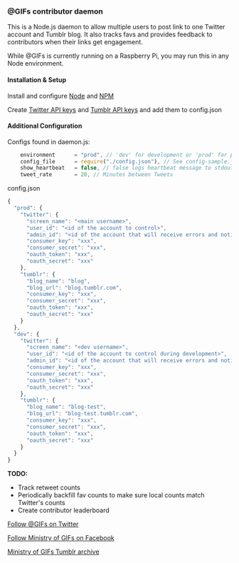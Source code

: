 ### @GIFs contributor daemon ###

This is a Node.js daemon to allow multiple users to post link to one Twitter account and Tumblr blog. It also tracks favs and provides feedback to contributors when their links get engagement.

While @GIFs is currently running on a Raspberry Pi, you may run this in any Node environment.

#### Installation & Setup ####

Install and configure [Node](http://nodejs.org/) and [NPM](https://www.npmjs.org/)

Create [Twitter API keys](https://apps.twitter.com/) and [Tumblr API keys](http://www.tumblr.com/oauth/apps) and add them to config.json

#### Additional Configuration ####

Configs found in daemon.js:
```javascript
    environment      = "prod", // 'dev' for development or 'prod' for production
    config_file      = require("./config.json"), // See config-sample.json
    show_heartbeat   = false, // false logs heartbeat message to stdout only, true logs to logfile as well
    tweet_rate       = 20, // Minutes between Tweets
```

config.json
```javascript
{
  "prod": {
    "twitter": {
      "screen_name": "<main username>",
      "user_id": "<id of the account to control>",
      "admin_id": "<id of the account that will receive errors and notices>",
      "consumer_key": "xxx",
      "consumer_secret": "xxx",
      "oauth_token": "xxx",
      "oauth_secret": "xxx"
    },
    "tumblr": {
      "blog_name": "blog",
      "blog_url": "blog.tumblr.com",
      "consumer_key": "xxx",
      "consumer_secret": "xxx",
      "oauth_token": "xxx",
      "oauth_secret": "xxx"
    }
  },
  "dev": {
    "twitter": {
      "screen_name": "<dev username>",
      "user_id": "<id of the account to control during development>",
      "admin_id": "<id of the account that will receive errors and notices during development>",
      "consumer_key": "xxx",
      "consumer_secret": "xxx",
      "oauth_token": "xxx",
      "oauth_secret": "xxx"
    },
    "tumblr": {
      "blog_name": "blog-test",
      "blog_url": "blog-test.tumblr.com",
      "consumer_key": "xxx",
      "consumer_secret": "xxx",
      "oauth_token": "xxx",
      "oauth_secret": "xxx"
    }
  }
}
```
**TODO:**

* Track retweet counts
* Periodically backfill fav counts to make sure local counts match Twitter's counts
* Create contributor leaderboard


[Follow @GIFs on Twitter](https://twitter.com/gifs)

[Follow Ministry of GIFs on Facebook](https://www.facebook.com/theministryofgifs)

[Ministry of GIFs Tumblr archive](http://ministryofgifs.org)
